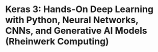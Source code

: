 # Keras 3: Hands-On Deep Learning with Python, Neural Networks, CNNs, and Generative AI Models (Rheinwerk Computing)